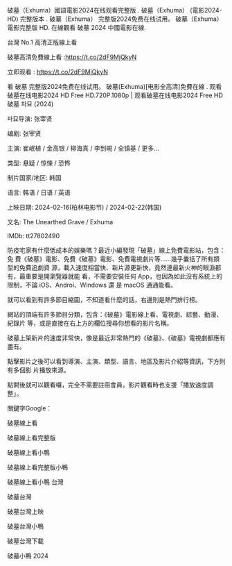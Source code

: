 破墓（Exhuma）國語電影2024在线观看完整版 . 破墓（Exhuma） (電影2024-HD) 完整版本 . 破墓（Exhuma） 完整版2024免费在线试用。 破墓（Exhuma）電影完整版 HD. 在線觀看 破墓 2024 中國電影在線.

台灣 No.1 高清正版線上看  

破墓高清免費線上看 :<a href='https://t.co/2dF9MjQkyN' style='display:none;'>https://t.co/2dF9MjQkyN</a>

立即观看 : <a href='https://t.co/2dF9MjQkyN' style='display:none;'>https://t.co/2dF9MjQkyN</a>

看 破墓 完整版2024免费在线试用。 破墓(Exhuma)[电影全高清]免費在線 . 观看破墓在线电影2024 HD Free HD.720P.1080p | 观看破墓在线电影2024 Free HD
破墓 파묘 (2024)

파묘导演: 张宰贤

编剧: 张宰贤

主演: 崔岷植 / 金高银 / 柳海真 / 李到晛 / 全镇基 / 更多...

类型: 悬疑 / 惊悚 / 恐怖

制片国家/地区: 韩国

语言: 韩语 / 日语 / 英语

上映日期: 2024-02-16(柏林电影节) / 2024-02-22(韩国)

又名: The Unearthed Grave / Exhuma

IMDb: tt27802490



防疫宅家有什麼低成本的娛樂嗎？最近小編發現「破墓」線上免費電影站，包含：免 費《破墓》電影、免費《破墓》電影、免費電視劇片等......幾乎囊括了所有類型的免費追劇資 源，載入速度相當快、新片源更新快，竟然連最新火神的眼淚都有，最重要是開瀏覽器就能 看，不需要安裝任何 App，也因為如此沒有系統上的限制，不論 iOS、Androi、Windows 還 是 macOS 通通能看。



就可以看到有許多節目縮圖，不知道看什麼的話，右邊則是熱門排行榜。



網站的頂端有許多節目分類，包含：《破墓》電影線上看、電視劇、綜藝、動漫、紀錄片 等，或是直接在右上方的欄位搜尋你想看的影片名稱。



破墓上架新片的速度非常快，像是最近非常熱門的《破墓》、《破墓》電視劇都應有 盡有。



點擊影片之後可以看到導演、主演、類型、語言、地區及影片介紹等資訊，下方則有多個影 片播放來源。



點開後就可以觀看囉，完全不需要註冊會員，影片觀看時也支援「播放速度調整」。



關鍵字Google：



破墓線上看



破墓線上看完整版



破墓線上看小鴨



破墓線上看完整版小鴨



破墓線上看小鴨 台灣



破墓台灣



破墓台灣上映



破墓台灣小鴨



破墓台灣下載



破墓小鴨 2024
